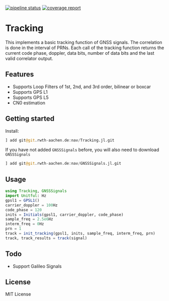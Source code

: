 [![pipeline status](https://git.rwth-aachen.de/nav/Tracking.jl/badges/master/pipeline.svg)](https://git.rwth-aachen.de/nav/Tracking.jl/commits/master)
[![coverage report](https://git.rwth-aachen.de/nav/Tracking.jl/badges/master/coverage.svg)](https://git.rwth-aachen.de/nav/Tracking.jl/commits/master)
# Tracking
This implements a basic tracking function of GNSS signals. The correlation is done in the interval of PRNs. Each call of the tracking function returns the current code phase, doppler, data bits, number of data bits and the last valid correlator output.

## Features

* Supports Loop Filters of 1st, 2nd, and 3rd order, bilinear or boxcar
* Supports GPS L1
* Supports GPS L5
* CN0 estimation

## Getting started

Install:
```julia
] add git@git.rwth-aachen.de:nav/Tracking.jl.git
```
If you have not added `GNSSSignals` before, you will also need to download `GNSSSignals`
```julia
] add git@git.rwth-aachen.de:nav/GNSSSignals.jl.git
```

## Usage

```julia
using Tracking, GNSSSignals
import Unitful: Hz
gpsl1 = GPSL1()
carrier_doppler = 100Hz
code_phase = 120
inits = Initials(gpsl1, carrier_doppler, code_phase)
sample_freq = 2.5e6Hz
interm_freq = 0Hz
prn = 1
track = init_tracking(gpsl1, inits, sample_freq, interm_freq, prn)
track, track_results = track(signal)
```

## Todo

* Support Galileo Signals

## License

MIT License

